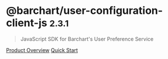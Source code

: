 # @barchart/user-configuration-client-js <small>2.3.1</small>

> JavaScript SDK for Barchart&#x27;s User Preference Service

[Product Overview](/content/product_overview)
[Quick Start](/content/quick_start)